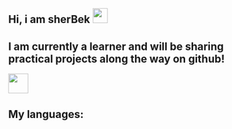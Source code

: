 ## Hi, i am sherBek <img src="https://media1.giphy.com/media/D9fheEHDnZQRfjGUsS/giphy.webp?cid=790b76115zgtg37qc5p13nx2y53i3jl2hed8dxehb2u3qpv6&ep=v1_gifs_search&rid=giphy.webp&ct=g" width="30px">

<h2>  I am currently a learner and will be sharing practical projects along the way on github!</h2> 
<img src="https://media4.giphy.com/media/Yjq7OWdyjLUkJ5tUOV/giphy.webp?cid=ecf05e47dlsdc10wnmpozrgrb46obfin3ktzpj7h9gea5y2i&ep=v1_gifs_search&rid=giphy.webp&ct=g" width = "40px">

<h2>My languages:</h2>

<code src="https://cdn-icons-png.flaticon.com/128/888/888859.png" width="50px"></code>
